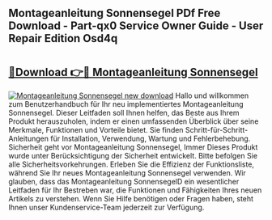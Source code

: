 ## Montageanleitung Sonnensegel PDf Free Download - Part-qx0 Service Owner Guide - User Repair Edition Osd4q

# <h2><a href="http://df7l1gi.blite.top/?on=Montageanleitung+Sonnensegel">🔗Download 👉🔴 Montageanleitung Sonnensegel</a></h2>

[![Montageanleitung Sonnensegel new download](https://i.imgur.com/lujVjoI.png)](http://df7l1gi.blite.top/?on=Montageanleitung+Sonnensegel)
Hallo und willkommen zum Benutzerhandbuch für Ihr neu implementiertes Montageanleitung Sonnensegel. Dieser Leitfaden soll Ihnen helfen, das Beste aus Ihrem Produkt herauszuholen, indem er einen umfassenden Überblick über seine Merkmale, Funktionen und Vorteile bietet. Sie finden Schritt-für-Schritt-Anleitungen für Installation, Verwendung, Wartung und Fehlerbehebung. Sicherheit geht vor Montageanleitung Sonnensegel, Immer Dieses Produkt wurde unter Berücksichtigung der Sicherheit entwickelt. Bitte befolgen Sie alle Sicherheitsvorkehrungen. Erleben Sie die Effizienz der Funktionsliste, während Sie Ihr neues Montageanleitung Sonnensegel verwenden. Wir glauben, dass das Montageanleitung SonnensegelD ein wesentlicher Leitfaden für Ihr Bestreben war, die Funktionen und Fähigkeiten Ihres neuen Artikels zu verstehen. Wenn Sie Hilfe benötigen oder Fragen haben, steht Ihnen unser Kundenservice-Team jederzeit zur Verfügung.
